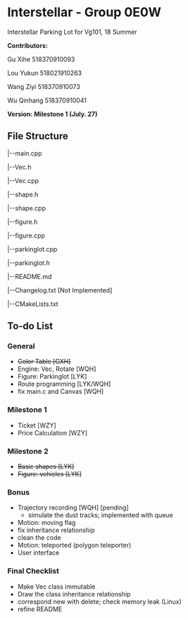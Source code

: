 # Interstellar - Group 0E0W
Interstellar Parking Lot for Vg101, 18 Summer

**Contributors:**

Gu Xihe    518370910093
  
Lou Yukun  518021910263
  
Wang Ziyi  518370910073
  
Wu Qinhang 518370910041

**Version: Milestone 1 (July. 27)**

## File Structure
|--main.cpp

|--Vec.h

|--Vec.cpp

|--shape.h

|--shape.cpp

|--figure.h

|--figure.cpp

|--parkinglot.cpp

|--parkinglot.h

|--README.md

|--Changelog.txt  [Not Implemented]
  
|--CMakeLists.txt


## To-do List
### General
- ~~Color Table    [GXH]~~
- Engine: Vec, Rotate    [WQH]
- Figure: Parkinglot    [LYK]
- Route programming    [LYK/WQH]
- fix main.c and Canvas    [WQH]
### Milestone 1
- Ticket    [WZY]
- Price Calculation    [WZY]
### Milestone 2
- ~~Basic shapes    [LYK]~~
- ~~Figure: vehicles    [LYK]~~
  
### Bonus
- Trajectory recording    [WQH] [pending]
  - simulate the dust tracks; implemented with queue
- Motion: moving flag
- fix inheritance relationship
- clean the code
- Motion: teleported (polygon teleporter)
- User interface
  
### Final Checklist
- Make Vec class immutable
- Draw the class inheritance relationship
- correspond new with delete; check memory leak (Linux)
- refine README
